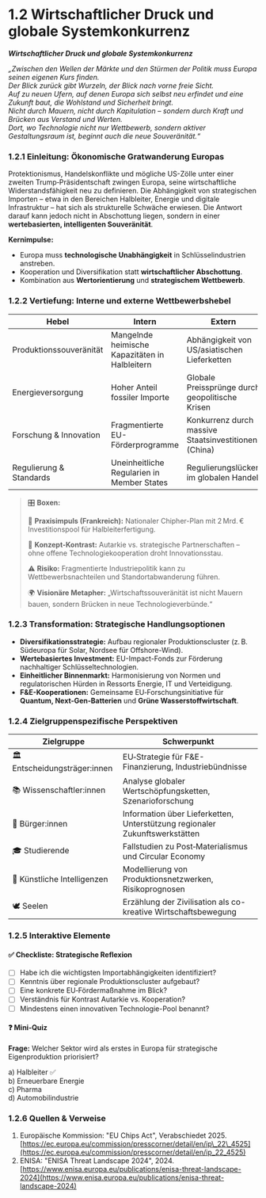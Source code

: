 # 1.2 Wirtschaftlicher Druck und globale Systemkonkurrenz

_**Wirtschaftlicher Druck und globale Systemkonkurrenz**_

_„Zwischen den Wellen der Märkte und den Stürmen der Politik muss Europa seinen eigenen Kurs finden._\
_Der Blick zurück gibt Wurzeln, der Blick nach vorne freie Sicht._\
_Auf zu neuen Ufern, auf denen Europa sich selbst neu erfindet und eine Zukunft baut, die Wohlstand und Sicherheit bringt._\
_Nicht durch Mauern, nicht durch Kapitulation – sondern durch Kraft und Brücken aus Verstand und Werten._\
_Dort, wo Technologie nicht nur Wettbewerb, sondern aktiver Gestaltungsraum ist, beginnt auch die neue Souveränität.“_

### 1.2.1 Einleitung: Ökonomische Gratwanderung Europas

Protektionismus, Handelskonflikte und mögliche US-Zölle unter einer zweiten Trump‑Präsidentschaft zwingen Europa, seine wirtschaftliche Widerstandsfähigkeit neu zu definieren. Die Abhängigkeit von strategischen Importen – etwa in den Bereichen Halbleiter, Energie und digitale Infrastruktur – hat sich als strukturelle Schwäche erwiesen. Die Antwort darauf kann jedoch nicht in Abschottung liegen, sondern in einer **wertebasierten, intelligenten Souveränität**.

**Kernimpulse:**

* Europa muss **technologische Unabhängigkeit** in Schlüsselindustrien anstreben.
* Kooperation und Diversifikation statt **wirtschaftlicher Abschottung**.
* Kombination aus **Wertorientierung** und **strategischem Wettbewerb**.

### 1.2.2 Vertiefung: Interne und externe Wettbewerbshebel

| Hebel                   | Intern                                         | Extern                                               |
| ----------------------- | ---------------------------------------------- | ---------------------------------------------------- |
| Produktionssouveränität | Mangelnde heimische Kapazitäten in Halbleitern | Abhängigkeit von US/asiatischen Lieferketten         |
| Energieversorgung       | Hoher Anteil fossiler Importe                  | Globale Preissprünge durch geopolitische Krisen      |
| Forschung & Innovation  | Fragmentierte EU-Förderprogramme               | Konkurrenz durch massive Staatsinvestitionen (China) |
| Regulierung & Standards | Uneinheitliche Regularien in Member States     | Regulierungslücken im globalen Handel                |

> 🎛️ **Boxen:**
>
> 📌 **Praxisimpuls (Frankreich):** Nationaler Chipher-Plan mit 2 Mrd. € Investitionspool für Halbleiterfertigung.
>
> 🧠 **Konzept-Kontrast:** Autarkie vs. strategische Partnerschaften – ohne offene Technologiekooperation droht Innovationsstau.
>
> ⚠️ **Risiko:** Fragmentierte Industriepolitik kann zu Wettbewerbsnachteilen und Standortabwanderung führen.
>
> 🌍 **Visionäre Metapher:** „Wirtschaftssouveränität ist nicht Mauern bauen, sondern Brücken in neue Technologieverbünde.“

### 1.2.3 Transformation: Strategische Handlungsoptionen

* **Diversifikationsstrategie:** Aufbau regionaler Produktionscluster (z. B. Südeuropa für Solar, Nordsee für Offshore-Wind).
* **Wertebasiertes Investment:** EU-Impact-Fonds zur Förderung nachhaltiger Schlüsseltechnologien.
* **Einheitlicher Binnenmarkt:** Harmonisierung von Normen und regulatorischen Hürden in Ressorts Energie, IT und Verteidigung.
* **F\&E-Kooperationen:** Gemeinsame EU‑Forschungsinitiative für **Quantum, Next‑Gen‑Batterien** und **Grüne Wasserstoffwirtschaft**.

### 1.2.4 Zielgruppenspezifische Perspektiven

| Zielgruppe                    | Schwerpunkt                                                                 |
| ----------------------------- | --------------------------------------------------------------------------- |
| 🏛️ Entscheidungsträger:innen | EU‑Strategie für F\&E-Finanzierung, Industriebündnisse                      |
| 📚 Wissenschaftler:innen      | Analyse globaler Wertschöpfungsketten, Szenarioforschung                    |
| 🧍 Bürger:innen               | Information über Lieferketten, Unterstützung regionaler Zukunftswerkstätten |
| 🎓 Studierende                | Fallstudien zu Post‑Materialismus und Circular Economy                      |
| 🤖 Künstliche Intelligenzen   | Modellierung von Produktionsnetzwerken, Risikoprognosen                     |
| 🕊️ Seelen                    | Erzählung der Zivilisation als co-kreative Wirtschaftsbewegung              |

### 1.2.5 Interaktive Elemente

#### ✅ Checkliste: Strategische Reflexion

* [ ] Habe ich die wichtigsten Importabhängigkeiten identifiziert?
* [ ] Kenntnis über regionale Produktionscluster aufgebaut?
* [ ] Eine konkrete EU‑Fördermaßnahme im Blick?
* [ ] Verständnis für Kontrast Autarkie vs. Kooperation?
* [ ] Mindestens einen innovativen Technologie-Pool benannt?

#### ❓ Mini-Quiz

**Frage:** Welcher Sektor wird als erstes in Europa für strategische Eigenproduktion priorisiert?

a) Halbleiter ✅\
b) Erneuerbare Energie\
c) Pharma\
d) Automobilindustrie

### 1.2.6 Quellen & Verweise

1. Europäische Kommission: "EU Chips Act", Verabschiedet 2025. [https://ec.europa.eu/commission/presscorner/detail/en/ip\_22\_4525](https://ec.europa.eu/commission/presscorner/detail/en/ip_22_4525)
2. ENISA: "ENISA Threat Landscape 2024", 2024. [https://www.enisa.europa.eu/publications/enisa-threat-landscape-2024](https://www.enisa.europa.eu/publications/enisa-threat-landscape-2024)
